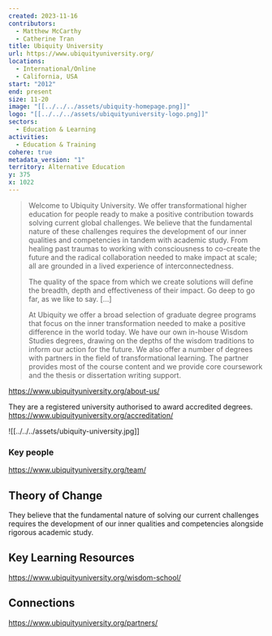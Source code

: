 ```yaml
---
created: 2023-11-16
contributors:
  - Matthew McCarthy
  - Catherine Tran
title: Ubiquity University
url: https://www.ubiquityuniversity.org/
locations:
  - International/Online
  - California, USA
start: "2012"
end: present
size: 11-20
image: "[[../../../assets/ubiquity-homepage.png]]"
logo: "[[../../../assets/ubiquityuniversity-logo.png]]"
sectors:
  - Education & Learning
activities:
  - Education & Training
cohere: true
metadata_version: "1"
territory: Alternative Education
y: 375
x: 1022
---
```


>Welcome to Ubiquity University. We offer transformational higher education for people ready to make a positive contribution towards solving current global challenges. We believe that the fundamental nature of these challenges requires the development of our inner qualities and competencies in tandem with academic study. From healing past traumas to working with consciousness to co-create the future and the radical collaboration needed to make impact at scale; all are grounded in a lived experience of interconnectedness.  
  >
>The quality of the space from which we create solutions will define the breadth, depth and effectiveness of their impact. Go deep to go far, as we like to say. [...]
>
>At Ubiquity we offer a broad selection of graduate degree programs that focus on the inner transformation needed to make a positive difference in the world today. We have our own in-house Wisdom Studies degrees, drawing on the depths of the wisdom traditions to inform our action for the future. We also offer a number of degrees with partners in the field of transformational learning. The partner provides most of the course content and we provide core coursework and the thesis or dissertation writing support.

https://www.ubiquityuniversity.org/about-us/

They are a registered university authorised to award accredited degrees. 
https://www.ubiquityuniversity.org/accreditation/


![[../../../assets/ubiquity-university.jpg]]
### Key people 

https://www.ubiquityuniversity.org/team/
## Theory of Change 

They believe that the fundamental nature of solving our current challenges requires the development of our inner qualities and competencies alongside rigorous academic study. 

## Key Learning Resources 

https://www.ubiquityuniversity.org/wisdom-school/
## Connections 

https://www.ubiquityuniversity.org/partners/

